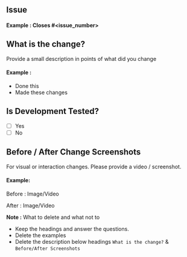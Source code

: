 ## Issue

#### Example : Closes #<issue_number>

## What is the change?

Provide a small description in points of what did you change

#### Example :

- Done this
- Made these changes

## Is Development Tested?

- [ ] Yes
- [ ] No

## Before / After Change Screenshots

For visual or interaction changes. Please provide a video / screenshot.

#### Example:

Before :
Image/Video

After :
Image/Video

**Note :**
What to delete and what not to

- Keep the headings and answer the questions.
- Delete the examples
- Delete the description below headings `What is the change?` & `Before/After Screenshots`
